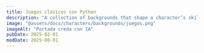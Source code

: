 ```yaml
---
title: Juegos clásicos con Python
description: "A collection of backgrounds that shape a character’s skills, motivations, and story before becoming an adventurer."
image: "@assets/docs/characters/backgrounds/juegos.png"
imageAlt: "Portada creda con IA"
pubDate: 2025-02-01
modDate: 2025-08-01
---
```


